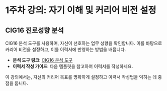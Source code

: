 # 1주차 강의: 자기 이해 및 커리어 비전 설정

## CIG16 진로성향 분석
CIG16 분석 도구를 사용하여, 자신이 선호하는 업무 성향을 확인합니다. 이를 바탕으로 커리어 비전을 설정하고, 이를 이력서에 반영하는 방법을 배웁니다.

- **분석 도구 링크**: [CIG16 분석 도구](https://workwiz.co.kr/workwiz/contents/detail.php?seq=38)
- **이력서 작성 가이드**: 다음 템플릿을 참고하여 이력서를 작성하세요.

이 강의에서는, 자신의 커리어 목표를 명확하게 설정하고 이력서 작성법을 익히는 데 중점을 둡니다.
